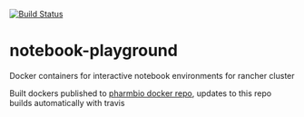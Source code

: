 [![Build Status](https://travis-ci.com/pharmbio/notebook-playground.svg?branch=master)](https://travis-ci.com/pharmbio/notebook-playground)

# notebook-playground
Docker containers for interactive notebook environments for rancher cluster

Built dockers published to [pharmbio docker repo](https://cloud.docker.com/u/pharmbio/repository/docker/pharmbio/pharmbio-notebook), updates to this repo builds automatically with travis
